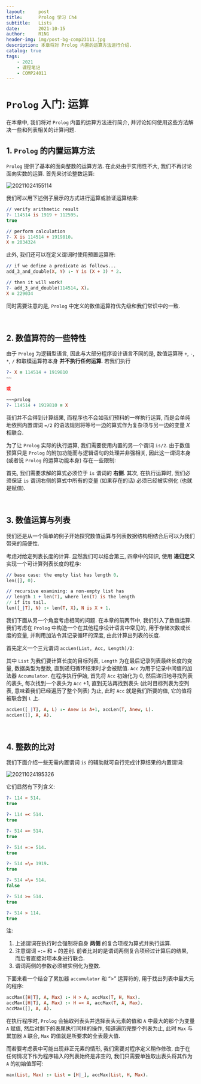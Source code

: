 ```yaml
---
layout:     post
title:      Prolog 学习 Ch4
subtitle:   Lists
date:       2021-10-15
author:     R1NG
header-img: img/post-bg-comp23111.jpg
description: 本章将对 Prolog 内置的运算方法进行介绍.
catalog: true
tags:
    - 2021
    - 课程笔记
    - COMP24011
---
```


# `Prolog` 入门: 运算

在本章中, 我们将对 `Prolog` 内置的运算方法进行简介, 并讨论如何使用这些方法解决一些和列表相关的计算问题.

## 1. `Prolog` 的内置运算方法

`Prolog` 提供了基本的面向整数的运算方法. 在此处由于实用性不大, 我们不再讨论面向实数的运算. 首先来讨论整数运算:

![20211024155114](https://cdn.jsdelivr.net/gh/KirisameR/KirisameR.github.io/img/blogpost_images/20211024155114.png)

我们可以用下述例子展示的方式进行运算或验证运算结果:

~~~prolog
// verify arithmetic result
?- 114514 is 1919 + 112595.
true

// perform calculation
?- X is 114514 + 1919810.
X = 2034324
~~~

此外, 我们还可以在定义谓词时使用预置运算符:

~~~prolog
// if we define a predicate as follows...
add_3_and_double(X, Y) :- Y is (X + 3) * 2.

// then it will work!
?- add_3_and_double(114514, X).
X = 229034
~~~

同时需要注意的是, `Prolog` 中定义的数值运算符优先级和我们常识中的一致. 

<br>

## 2. 数值算符的一些特性

由于 `Prolog` 为逻辑型语言, 因此与大部分程序设计语言不同的是, 数值运算符 `+`, `-`, `*`, `/` 和取模运算符本身 **并不执行任何运算**. 若我们执行 

~~~prolog
?- X = 114514 + 1919810
~~

或 

~~~prolog
?- 114514 + 1919810 = X
~~~

我们并不会得到计算结果, 而程序也不会如我们预料的一样执行运算, 而是会单纯地依照内置谓词 `=/2` 的语法规则将等号一边的算式作为复杂项与另一边的变量 $X$ 相联合. 

为了让 `Prolog` 实际的执行运算, 我们需要使用内置的另一个谓词 `is/2`. 由于数值预算只是 `Prolog` 的附加功能而与逻辑语句的处理并非强相关, 因此这一谓词本身 (或者说 `Prolog` 的运算功能本身) 存在一些限制:

首先, 我们需要求解的算式必须位于 `is` 谓词的 **右侧**. 其次, 在执行运算时, 我们必须保证 `is` 谓词右侧的算式中所有的变量 (如果存在的话) 必须已经被实例化 (也就是赋值). 

<br>

## 3. 数值运算与列表

我们还是从一个简单的例子开始探究数值运算与列表数据结构相结合后可以为我们带来的简便性. 

考虑对给定列表长度的计算. 显然我们可以结合第三, 四章中的知识, 使用 **递归定义** 实现一个可计算列表长度的程序:

~~~prolog
// base case: the empty list has length 0.
len([], 0).

// recursive examining: a non-empty list has 
// length 1 + len(T), where len(T) is the length
// if its tail.
len([_|T], N) :- len(T, X), N is X + 1.
~~~

我们下面从另一个角度考虑相同的问题. 在本章的前两节中, 我们引入了数值运算. 我们考虑在 `Prolog` 中构造一个在其他程序设计语言中常见的, 用于存储次数或长度的变量, 并利用加法令其记录循环的深度, 由此计算出列表的长度.

首先定义一个三元谓词 `accLen(List, Acc, Length)/2`:

其中 `List` 为我们要计算长度的目标列表, `Length` 为在最后记录列表最终长度的变量, 数据类型为整数, 直到递归循环结束时才会被赋值. `Acc` 为用于记录中间值的加法器 `Accumulator`. 在程序执行伊始, 首先将 `Acc` 初始化为 $0$, 然后递归地寻找列表的表头, 每次找到一个表头为 `Acc` $+1$, 直到无法再找到表头 (此时目标列表为空列表, 意味着我们已经遍历了整个列表) 为止, 此时 `Acc` 就是我们所要的值, 它的值将被联合到 `L` 上.

~~~prolog
accLen([_|T], A, L) :- Anew is A+1, accLen(T, Anew, L).
accLen([], A, A).
~~~

<br>

## 4. 整数的比对
我们下面介绍一些无需内置谓词 `is` 的辅助就可自行完成计算结果的内置谓词: 

![20211024195326](https://cdn.jsdelivr.net/gh/KirisameR/KirisameR.github.io/img/blogpost_images/20211024195326.png)

它们显然有下列含义:

~~~prolog
?- 114 < 514. 
true 

?- 114 =< 514. 
true 

?- 514 =< 514. 
true 

?- 514 =:= 514. 
true 

?- 514 =\= 1919. 
true 

?- 514 =\= 514. 
false 

?- 514 >= 514. 
true 

?- 514 > 114. 
true
~~~

注:

1. 上述谓词在执行时会强制将自身 **两侧** 的复合项视为算式并执行运算. 
2. 注意谓词 `=:=` 和 `=` 的差别. 前者比对的是谓词两侧复合项经过计算后的结果, 而后者直接对项本身进行联合.
3. 谓词两侧的参数必须被实例化为整数.

下面来看一个结合了累加器 `accumulator` 和 “>” 运算符的, 用于找出列表中最大元的程序:

~~~prolog
accMax([H|T], A, Max) :- H > A, accMax(T, H, Max).
accMax([H|T], A, Max) :- H =< A, accMax(T, A, Max).
accMax([], A, A).
~~~

在执行程序时, `Prolog` 会抽取列表头并选择表头元素的值和 `A` 中最大的那个为变量 `A` 赋值, 然后对剩下的表尾执行同样的操作, 知道遍历完整个列表为止, 此时 `Max` 与累加器 `A` 联合, `Max` 的值就是所要求的全表最大值. 

而若要考虑表中可能出现非正元素的情形, 我们需要对程序定义稍作修改. 由于在任何情况下作为程序输入的列表始终是非空的, 我们只需要单独取出表头将其作为 `A` 的初始值即可:

~~~prolog
max(List, Max) :- List = [H|_], accMax(List, H, Max).
~~~
